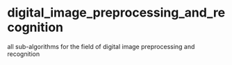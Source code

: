 # digital_image_preprocessing_and_recognition
all sub-algorithms  for the field of digital image preprocessing and recognition
